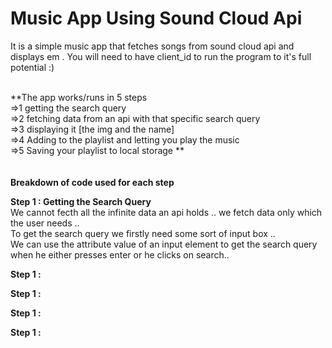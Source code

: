 # Music App Using Sound Cloud Api 

It is a simple music app that fetches songs from sound cloud api and displays em . You will need to have client_id to run the program to it's full potential :)<br><br>

**The app works/runs in 5 steps <br>
=>1 getting the search query<br>
=>2 fetching data from an api with that specific search query<br>
=>3 displaying it [the img and the name]<br>
=>4 Adding to the playlist and letting you play the music <br>
=>5 Saving your playlist to local storage **<br>
<br><br>
**Breakdown of code used for each step**<br>

**Step 1 : Getting the Search Query**<br>
   We cannot fecth all the infinite data an api holds .. we fetch data only which the user needs ..<br>
   To get the search query we firstly need some sort of input box ..<br>
   We can use the attribute value of an input element to get the search query when he either presses enter or he clicks on search..<br>
   
**Step 1 :**

**Step 1 :**

**Step 1 :**

**Step 1 :**
